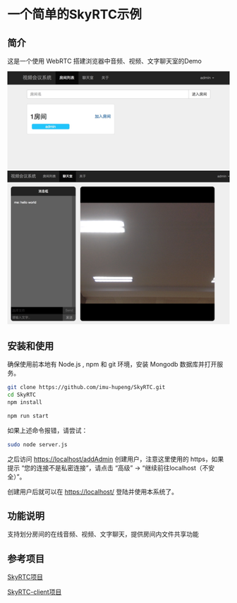 # 一个简单的SkyRTC示例

## 简介

这是一个使用 WebRTC 搭建浏览器中音频、视频、文字聊天室的Demo

![index](./image/index.png)
![room](./image/room.png)

## 安装和使用

确保使用前本地有 Node.js , npm 和 git 环境，安装 Mongodb 数据库并打开服务。

```bash
git clone https://github.com/imu-hupeng/SkyRTC.git
cd SkyRTC
npm install
```

```bash
npm run start
```

如果上述命令报错，请尝试：

```bash
sudo node server.js
```

之后访问 [https://localhost/addAdmin](https://localhost/addAdmin) 创建用户，注意这里使用的 https，如果提示 “您的连接不是私密连接”，请点击 “高级” -> “继续前往localhost（不安全）”。

创建用户后就可以在 [https://localhost/](https://localhost/) 登陆并使用本系统了。

## 功能说明

支持划分房间的在线音频、视频、文字聊天，提供房间内文件共享功能

## 参考项目

[SkyRTC项目](https://github.com/LingyuCoder/SkyRTC)

[SkyRTC-client项目](https://github.com/LingyuCoder/SkyRTC-client)
